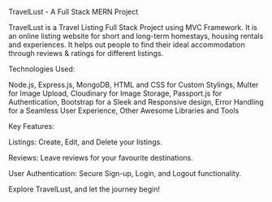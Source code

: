 TravelLust - A Full Stack MERN Project

TravelLust is a Travel Listing Full Stack Project using MVC Framework. It is an online listing website for short and
long-term homestays, housing rentals and experiences.
It helps out people to find their ideal accommodation through reviews & ratings for different listings.

Technologies Used:

Node.js, Express.js, MongoDB, HTML and CSS for Custom Stylings, Multer for Image Upload, Cloudinary for Image Storage, Passport.js for Authentication, Bootstrap for a Sleek and Responsive design, Error Handling for a Seamless User Experience, Other Awesome Libraries and Tools

Key Features:

Listings: Create, Edit, and Delete your listings.

Reviews: Leave reviews for your favourite destinations.

User Authentication: Secure Sign-up, Login, and Logout functionality.

Explore TravelLust, and let the journey begin! 
